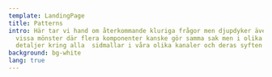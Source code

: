 ```yaml
---
template: LandingPage
title: Patterns
intro: Här tar vi hand om återkommande kluriga frågor men djupdyker även kring
  vissa mönster där flera komponenter kanske gör samma sak men i olika nivå. Sen
  detaljer kring alla  sidmallar i våra olika kanaler och deras syften
background: bg-white
lang: true
---
```

 